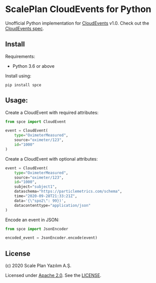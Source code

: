 # ScalePlan CloudEvents for Python

Unofficial Python implementation for [CloudEvents](https://cloudevents.io/) v1.0.
Check out the [CloudEvents spec](https://github.com/cloudevents/spec/blob/v1.0/spec.md). 

## Install

Requirements:

* Python 3.6 or above

Install using:
    
    pip install spce
    
## Usage:

Create a CloudEvent with required attributes:

```python
from spce import CloudEvent

event = CloudEvent(
    type="OximeterMeasured",
    source="oximeter/123",
    id="1000"
)
```

Create a CloudEvent with optional attributes:

```python
event = CloudEvent(
    type="OximeterMeasured",
    source="oximeter/123",
    id="1000",
    subject="subject1",
    dataschema="https://particlemetrics.com/schema",
    time="2020-09-28T21:33:21Z",
    data='{\"spo2\": 99})',
    datacontenttype="application/json"
)
```

Encode an event in JSON:

```python
from spce import JsonEncoder

encoded_event = JsonEncoder.encode(event)
```

 
## License

(c) 2020 Scale Plan Yazılım A.Ş.

Licensed under [Apache 2.0](LICENSE). See the [LICENSE](LICENSE).

